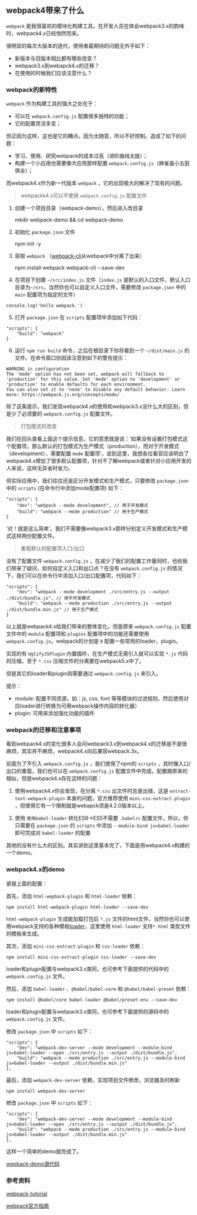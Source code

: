 ## webpack4带来了什么

`webpack` 是我很喜欢的模块化构建工具。在开发人员在体会webpack3.x的韵味时，webpack4.x已经悄然而来。

很明显的每次大版本的迭代，使用者最期待的问题无外乎如下：

* 新版本与旧版本相比都有哪些改变？
* webpack3.x到webapck4.x的迁移？
* 在使用的时候我们应该注意什么？

### webpack的新特性

`webpack` 作为构建工具的强大之处在于：

* 可以在 `webpack.config.js` 配置很多独特的功能；
* 它的配置灵活多变；

但正因为这样，这也是它的糟点。因为太随意，所以不好控制。造成了如下的问题：

* 学习、使用、研究webpack的成本过高（进阶曲线太陡）；
* 构建一个小应用也需要像大应用那样配置 `webpack.config.js`（麻雀虽小五脏俱全）；

而webpack4.x作为新一代版本 `webpack` ，它的出现极大的解决了现有的问题。

> webpackk4.x可以不使用 `webpack.config.js` 配置文件

1. 创建一个项目目录（webpack-demo），然后进入改目录
    
    mkdir webpack-demo && cd webpack-demo

2. 初始化 `package.json` 文件
    
    npm init -y
3. 获取 `webpack` （[webpack-cli](https://github.com/webpack/webpack-cli)从webpack中分离了出来）
    
    npm install webpack webpack-cli --save-dev

4. 在项目下创建 `~/src/index.js` 文件（`index.js` 是默认的入口文件，默认入口目录为`~/src`，当然你也可以自定义入口文件，需要修改 `package.json` 中的 `main` 配置项为指定的文件）

```
console.log('hello webpack.')
```

5. 打开 `package.json` 在 `scripts` 配置项中添加如下代码：

```
"scripts": {
    "build": "webpack"
}
```

6. 运行 `npm run build` 命令，之后在根目录下你将看到一个 `~/dist/main.js` 的文件。在命令窗口你因该注意到如下的警告提示：

```
WARNING in configuration
The 'mode' option has not been set, webpack will fallback to 'production' for this value. Set 'mode' option to 'development' or 'production' to enable defaults for each environment.
You can also set it to 'none' to disable any default behavior. Learn more: https://webpack.js.org/concepts/mode/
```

除了这条提示，我们发现webpack4.x的使用和webpack3.x没什么大的区别，但是少了必须要的 `webpack.config.js` 配置文件。

> 打包模式的改变

我们在回头查看上面这个提示信息，它的意思就是说：‘如果没有设置打包模式这个配置项，那么默认的打包模式为生产模式（production），而对于开发模式（development），需要配置 `mode` 配置项’，说到这里，我想各位看官应该明白了webpack4.x增加了很多默认配置项，针对不了解webpack或者针对小应用开发的人来说，这样无异省时省力。

但实际应用中，我们往往还是区分开发模式和生产模式，只要修改 `package.json` 中的 `scripts` (在命令行中添加mode配置项) 如下：

```
"scripts": {
    "dev": "webpack --mode development", // 用于开发模式
    "build": "webpack --mode production" // 用于生产模式
}
```

‘对！就是这么简单’。我们不需要像webpack3.x那样分别定义开发模式和生产模式这样两份配置文件。

> 重载默认的配置项入口/出口

没有了配置文件 `webpack.config.js` ，在减少了我们的配置工作量同时，也给我们带来了疑问，如何自定义入口和出口点？在没有 `webpack.config.js` 的情况下，我们可以在命令行中添加入口/出口配置项，代码如下：

```
"scripts": {
    "dev": "webpack --mode development ./src/entry.js --output ./dist/bundle.js", // 用于开发模式
    "build": "webpack --mode production ./src/entry.js --output ./dist/bundle.min.js" // 用于生产模式
}
```

以上就是webpack4.x给我们带来的整体变化。但是原来 `webpack.config.js` 配置文件中的 `module` 配置项和 `plugins` 配置项中的功能还需要使用 `webpack.config.js`。webpack的计划是 `0` 配置一些常用的loader，plugin。

实现的有 `UglifyJSPlugin` 内置插件，在生产模式无需引入就可以实现 `*.js` 代码的压缩，至于 `*.css` 压缩文件的分离要在webpack5.x中了。

但是其它的loader和plugin则需要通过 `webpack.config.js` 来引入。

提示：

* module: 配置不同资源，如：js, css, font 等等模块的过滤规则，然后使用对应loader进行转换为可用webpack操作内容的转化器）
* plugin: 可用来添加强化功能的插件

### webpack的迁移和注意事项

看到webpack4.x的变化很多人会问webpack3.x到webpack4.x的迁移是不是很麻烦，其实并不麻烦，webpack4.x向后兼容webpack.3x。

前面为了不引入 `webpack.config.js` ，我们使用了npm的 `scripts` ，其时像入口/出口的重载，我们也可以在 `webpack.config.js` 配置文件中完成，配置跟原来的相似，但是webpack4.x存在这样的问题：

1. 使用webpack4.x你会发现，在分离 `*.css` 出文件时总是出错，这是 `extract-text-webpack-plugin` 本身的问题，官方推荐使用 `mini-css-extract-plugin` ，但使用它有一个限制就是webapck须是4.2.0版本以上。

2. 使用 `使用babel-loader` 转化ES6->ES5不需要 `.babelrc` 配置文件，所以，你只需要在 `package.json` 的 `scripts` 中添加 `--module-bind js=babel-loader` 即可完成对 `babel-loader` 的配置

其他的没有什么大的区别。其实讲到这里基本完了，下面是用webpack4.x构建的一个demo。

### webpack4.x的demo

紧接上面的配置：

首先，添加 `html-wepback-plugin` 和 `html-loader` 依赖：

    npm install html-webpack-plugin html-loader --save-dev

`html-webpack-plugin` 生成能加载打包后 `*.js` 文件的html文件，当然你也可以使用webpack支持的各种模板[loader](https://webpack.js.org/loaders/#templating)，这里使用 `html-loader` 支持`*.html` 类型文件的模板来生成。

其次，添加 `mini-css-extract-plugin` 和 `css-loader` 依赖：

    npm install mini-css-extract-plugin css-loader --save-dev

loader和plugin配置与webpack3.x类同，也可参考下面提供的代码中的 `webpack.config.js` 文件。

然后，添加 `babel-loader` 、`@babel/babel-core` 和 `@babel/babel-preset` 依赖：

    npm install @babel/core babel-loader @babel/preset-env --save-dev

loader和plugin配置与webpack3.x类同，也可参考下面提供的源码中的 `webpack.config.js` 文件。

修改 `package.json` 中 `scripts` 如下：

```
"scripts": {
    "dev": "webpack-dev-server --mode development --module-bind js=babel-loader --open ./src/entry.js --output ./dist/bundle.js",
    "build": "webpack --mode production ./src/entry.js --module-bind js=babel-loader --output ./dist/bundle.min.js"
},
```

最后，添加 `webpack-dev-server` 依赖，实现项目文件修改，浏览器及时刷新

    npm install webpack-dev-server

修改 `package.json` 中 `scripts` 如下：

```
"scripts": {
    "dev": "webpack-dev-server --mode development --module-bind js=babel-loader --open ./src/entry.js --output ./dist/bundle.js",
    "build": "webpack --mode production ./src/entry.js --module-bind js=babel-loader --output ./dist/bundle.min.js"
},
```

这样一个简单的demo就完成了。

[wepback-demo源代码](https://github.com/)

### 参考资料

[webpack-tutorial](https://www.valentinog.com/blog/webpack-tutorial/)

[webpack官方指南](https://webpack.js.org/)

